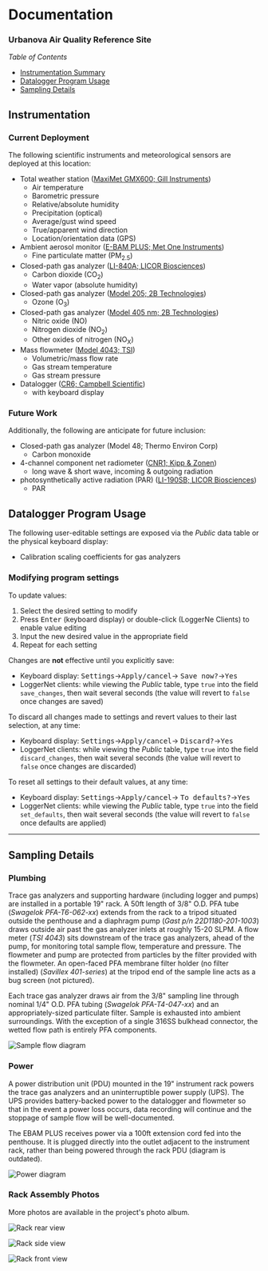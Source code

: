 # Documentation

### Urbanova Air Quality Reference Site

*Table of Contents*

* [Instrumentation Summary](#instrumentation)
* [Datalogger Program Usage](#datalogger-program-usage)
* [Sampling Details](#sampling-details)



## Instrumentation

### Current Deployment

The following scientific instruments and meteorological sensors are deployed
at this location:

* Total weather station ([MaxiMet GMX600; Gill Instruments](http://gillinstruments.com/products/anemometer/maximet-compact-weather-stations.html))
    * Air temperature
    * Barometric pressure
    * Relative/absolute humidity
    * Precipitation (optical)
    * Average/gust wind speed
    * True/apparent wind direction
    * Location/orientation data (GPS)
* Ambient aerosol monitor ([E-BAM PLUS; Met One Instruments](http://metone.com/air-quality-particulate-monitors/regulatory-2__trashed/e-bam/))
    * Fine particulate matter (PM<sub>2.5</sub>)
* Closed-path gas analyzer ([LI-840A; LICOR Biosciences](https://www.licor.com/env/products/gas_analysis/LI-840A/))
    * Carbon dioxide (CO<sub>2</sub>)
    * Water vapor (absolute humidity)
* Closed-path gas analyzer ([Model 205; 2B Technologies](http://twobtech.com/model-205-ozone-monitor.html))
    * Ozone (O<sub>3</sub>)
* Closed-path gas analyzer ([Model 405 nm; 2B Technologies](http://twobtech.com/model-405-nm-nox-monitor.html))
    * Nitric oxide (NO)
    * Nitrogen dioxide (NO<sub>2</sub>)
    * Other oxides of nitrogen (NO<sub>X</sub>)
* Mass flowmeter ([Model 4043; TSI](http://www.tsi.com/Mass-Flowmeter-4043/))
    * Volumetric/mass flow rate
    * Gas stream temperature
    * Gas stream pressure
* Datalogger ([CR6; Campbell Scientific](https://www.campbellsci.com/cr6))
    * with keyboard display

### Future Work

Additionally, the following are anticipate for future inclusion:

* Closed-path gas analyzer (Model 48; Thermo Environ Corp)
    * Carbon monoxide
* 4-channel component net radiometer ([CNR1; Kipp & Zonen](https://www.campbellsci.com/cnr1))
    * long wave & short wave, incoming & outgoing radiation
* photosynthetically active radiation (PAR) ([LI-190SB; LICOR Biosciences](https://www.campbellsci.com/li190sb-l))
    * PAR



## Datalogger Program Usage

The following user-editable settings are exposed via the *Public* data table
or the physical keyboard display:

* Calibration scaling coefficients for gas analyzers

### Modifying program settings

To update values:

1. Select the desired setting to modify
2. Press <kbd>Enter</kbd> (keyboard display) or double-click (LoggerNe Clients)
   to enable value editing
3. Input the new desired value in the appropriate field
4. Repeat for each setting

Changes are **not** effective until you explicitly save:

* Keyboard display: <kbd>Settings</kbd>&rarr;<kbd>Apply/cancel</kbd>&rarr;
  <kbd>Save now?</kbd>&rarr;<kbd>Yes</kbd>
* LoggerNet clients: while viewing the *Public* table, type `true` into the
  field `save_changes`, then wait several seconds (the value will revert to 
  `false` once changes are saved)

To discard all changes made to settings and revert values to their last 
selection, at any time:

* Keyboard display: <kbd>Settings</kbd>&rarr;<kbd>Apply/cancel</kbd>&rarr;
  <kbd>Discard?</kbd>&rarr;<kbd>Yes</kbd>
* LoggerNet clients: while viewing the *Public* table, type `true` into the
  field `discard_changes`, then wait several seconds (the value will revert to
  `false` once changes are discarded)

To reset all settings to their default values, at any time:

* Keyboard display: <kbd>Settings</kbd>&rarr;<kbd>Apply/cancel</kbd>&rarr;
  <kbd>To defaults?</kbd>&rarr;<kbd>Yes</kbd>
* LoggerNet clients: while viewing the *Public* table, type `true` into the
  field `set_defaults`, then wait several seconds (the value will revert to
  `false` once defaults are applied)


----

## Sampling Details

### Plumbing

Trace gas analyzers and supporting hardware (including logger and pumps) are
installed in a portable 19" rack. A 50ft length of 3/8" O.D. PFA tube (*Swagelok
PFA-T6-062-xx*) extends from the rack to a tripod situated outside the penthouse
and a diaphragm pump (*Gast p/n 22D1180-201-1003*) draws outside air past the gas
analyzer inlets at roughly 15-20 SLPM. A flow meter (*TSI 4043*) sits downstream
of the trace gas analyzers, ahead of the pump, for monitoring total sample flow, 
temperature and pressure. The flowmeter and pump are protected from particles
by the filter provided with the flowmeter. An open-faced PFA membrane filter 
holder (no filter installed) (*Savillex 401-series*) at the tripod end of the
sample line acts as a bug screen (not pictured). 

Each trace gas analyzer draws air from the 3/8" sampling line through nominal
1/4" O.D. PFA tubing (*Swagelok PFA-T4-047-xx*) and an appropriately-sized
particulate filter. Sample is exhausted into ambient surroundings. With the
exception of a single 316SS bulkhead connector, the wetted flow path is entirely
PFA components. 

![Sample flow diagram](flow_diagram.png)

### Power

A power distribution unit (PDU) mounted in the 19" instrument rack powers
the trace gas analyzers and an uninterruptible power supply (UPS). The UPS
provides battery-backed power to the datalogger and flowmeter so that in the
event a power loss occurs, data recording will continue and the stoppage of
sample flow will be well-documented. 

The EBAM PLUS receives power via a 100ft extension cord fed into the penthouse.
It is plugged directly into the outlet adjacent to the instrument rack, rather
than being powered through the rack PDU (diagram is outdated).

![Power diagram](power_diagram.png)


### Rack Assembly Photos

More photos are available in the project's photo album. 

![Rack rear view](img/IMG_20171221_230939.jpg)

![Rack side view](img/IMG_20171221_231033.jpg)

![Rack front view](img/IMG_20171222_144424.jpg)

